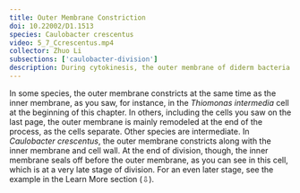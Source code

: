 ```yaml
---
title: Outer Membrane Constriction
doi: 10.22002/D1.1513
species: Caulobacter crescentus
video: 5_7_Ccrescentus.mp4
collector: Zhuo Li
subsections: ['caulobacter-division']
description: During cytokinesis, the outer membrane of diderm bacteria like Caulobacter crescentus constricts with, or after, the cell wall, depending on the species
---
```


In some species, the outer membrane constricts at the same time as the inner membrane, as you saw, for instance, in the *Thiomonas intermedia* cell at the beginning of this chapter. In others, including the cells you saw on the last page, the outer membrane is mainly remodeled at the end of the process, as the cells separate. Other species are intermediate. In *Caulobacter crescentus*, the outer membrane constricts along with the inner membrane and cell wall. At the end of division, though, the inner membrane seals off before the outer membrane, as you can see in this cell, which is at a very late stage of division. For an even later stage, see the example in the Learn More section (⇩).

